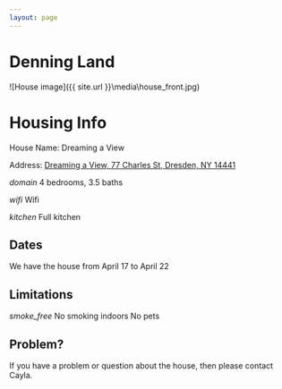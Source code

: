 ```yaml
---
layout: page
---
```


# Denning Land

![House image]({{ site.url }}\media\house_front.jpg)

# Housing Info

House Name: Dreaming a View

Address: [Dreaming a View, 77 Charles St, Dresden, NY 14441](https://goo.gl/maps/sJWsM83KwsS2)

<i class="material-icons">domain</i> 4 bedrooms, 3.5 baths

<i class="material-icons">wifi</i> Wifi

<i class="material-icons">kitchen</i> Full kitchen


## Dates
We have the house from April 17 to April 22


## Limitations
<i class="material-icons">smoke_free</i> No smoking indoors
No pets


## Problem?

If you have a problem or question about the house, then please contact Cayla.
